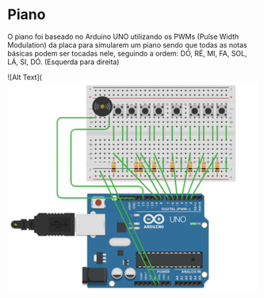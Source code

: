 # Piano

O piano foi baseado no Arduino UNO utilizando os PWMs (Pulse Width Modulation) da placa para simularem um piano sendo que todas
as notas básicas podem ser tocadas nele, seguindo a ordem: DÓ, RÉ, MI, FA, SOL, LÁ, SI, DÓ. (Esquerda para direita)

![Alt Text](![Alt Text](https://github.com/lucasquental/Piano/blob/master/imagem%201%20git.png)

